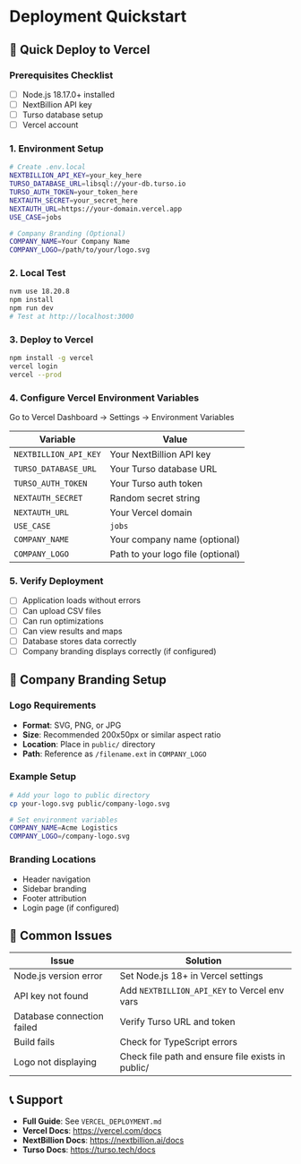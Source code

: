 # Deployment Quickstart

## 🚀 Quick Deploy to Vercel

### Prerequisites Checklist
- [ ] Node.js 18.17.0+ installed
- [ ] NextBillion API key
- [ ] Turso database setup
- [ ] Vercel account

### 1. Environment Setup
```bash
# Create .env.local
NEXTBILLION_API_KEY=your_key_here
TURSO_DATABASE_URL=libsql://your-db.turso.io
TURSO_AUTH_TOKEN=your_token_here
NEXTAUTH_SECRET=your_secret_here
NEXTAUTH_URL=https://your-domain.vercel.app
USE_CASE=jobs

# Company Branding (Optional)
COMPANY_NAME=Your Company Name
COMPANY_LOGO=/path/to/your/logo.svg
```

### 2. Local Test
```bash
nvm use 18.20.8
npm install
npm run dev
# Test at http://localhost:3000
```

### 3. Deploy to Vercel
```bash
npm install -g vercel
vercel login
vercel --prod
```

### 4. Configure Vercel Environment Variables
Go to Vercel Dashboard → Settings → Environment Variables

| Variable | Value |
|----------|-------|
| `NEXTBILLION_API_KEY` | Your NextBillion API key |
| `TURSO_DATABASE_URL` | Your Turso database URL |
| `TURSO_AUTH_TOKEN` | Your Turso auth token |
| `NEXTAUTH_SECRET` | Random secret string |
| `NEXTAUTH_URL` | Your Vercel domain |
| `USE_CASE` | `jobs` |
| `COMPANY_NAME` | Your company name (optional) |
| `COMPANY_LOGO` | Path to your logo file (optional) |

### 5. Verify Deployment
- [ ] Application loads without errors
- [ ] Can upload CSV files
- [ ] Can run optimizations
- [ ] Can view results and maps
- [ ] Database stores data correctly
- [ ] Company branding displays correctly (if configured)

## 🎨 Company Branding Setup

### Logo Requirements
- **Format**: SVG, PNG, or JPG
- **Size**: Recommended 200x50px or similar aspect ratio
- **Location**: Place in `public/` directory
- **Path**: Reference as `/filename.ext` in `COMPANY_LOGO`

### Example Setup
```bash
# Add your logo to public directory
cp your-logo.svg public/company-logo.svg

# Set environment variables
COMPANY_NAME=Acme Logistics
COMPANY_LOGO=/company-logo.svg
```

### Branding Locations
- Header navigation
- Sidebar branding
- Footer attribution
- Login page (if configured)

## 🔧 Common Issues

| Issue | Solution |
|-------|----------|
| Node.js version error | Set Node.js 18+ in Vercel settings |
| API key not found | Add `NEXTBILLION_API_KEY` to Vercel env vars |
| Database connection failed | Verify Turso URL and token |
| Build fails | Check for TypeScript errors |
| Logo not displaying | Check file path and ensure file exists in public/ |

## 📞 Support
- **Full Guide**: See `VERCEL_DEPLOYMENT.md`
- **Vercel Docs**: https://vercel.com/docs
- **NextBillion Docs**: https://nextbillion.ai/docs
- **Turso Docs**: https://turso.tech/docs 